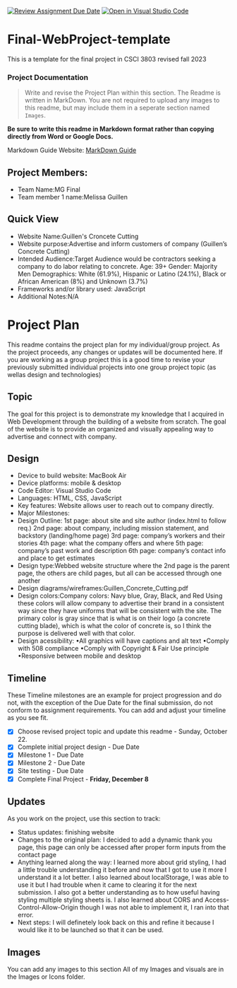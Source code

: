 [![Review Assignment Due Date](https://classroom.github.com/assets/deadline-readme-button-24ddc0f5d75046c5622901739e7c5dd533143b0c8e959d652212380cedb1ea36.svg)](https://classroom.github.com/a/HBcjpz6w)
[![Open in Visual Studio Code](https://classroom.github.com/assets/open-in-vscode-718a45dd9cf7e7f842a935f5ebbe5719a5e09af4491e668f4dbf3b35d5cca122.svg)](https://classroom.github.com/online_ide?assignment_repo_id=12434220&assignment_repo_type=AssignmentRepo)
# Final-WebProject-template

This is a template for the final project in CSCI 3803 revised fall 2023

### Project Documentation

> Write and revise the Project Plan within this section. The Readme is written in MarkDown. You are not required to upload any images to this readme, but may include them in a seperate section named `Images`.

**Be sure to write this readme in Markdown format rather than copying directly from Word or Google Docs.**

Markdown Guide Website: [MarkDown Guide](https://www.markdownguide.org/basic-syntax/)

## Project Members:

- Team Name:MG Final
- Team member 1 name:Melissa Guillen

## Quick View

- Website Name:Guillen's Croncete Cutting
- Website purpose:Advertise and inform customers of company
(Guillen’s Concrete Cutting)
- Intended Audience:Target Audience would be contractors seeking a company 
to do labor relating to concrete. Age: 39+ Gender: Majority Men 
Demographics: White (61.9%), Hispanic or Latino (24.1%), Black or African 
American (8%) and Unknown (3.7%)
 - Frameworks and/or library used: JavaScript
 - Additional Notes:N/A

# Project Plan

This readme contains the project plan for my individual/group project. As the project proceeds, any changes or updates will be documented here. If you are working as a group project this is a good time to revise your previously submitted individual projects into one group project topic (as wellas design and technologies)

## Topic

The goal for this project is to demonstrate my knowledge that I acquired 
in Web Development through the building of a website from scratch. The 
goal of the website is to provide an organized and visually appealing way 
to advertise and connect with company. 

## Design


- Device to build website: MacBook Air
- Device platforms: mobile & desktop
- Code Editor: Visual Studio Code
- Languages: HTML, CSS, JavaScript
- Key features: Website allows user to reach out to company directly.
- Major Milestones:
- Design Outline:
	1st page: about site and site author (index.html to follow req.)
	2nd page: about company, including mission statement, and backstory 
	(landing/home page)
	3rd page: company’s workers and their stories
	4th page: what the company offers and where 
	5th page: company’s past work and description
	6th page: company’s contact info and place to get estimates
- Design type:Webbed website structure where the 2nd page is the parent 
page, the others are child pages, but all can be accessed through one 
another 
- Design 
diagrams/wireframes:Guillen_Concrete_Cutting.pdf
- Design colors:Company colors: Navy blue, Gray, Black, and Red
Using these colors will allow company to advertise their brand in a 
consistent way since they have uniforms that will be consistent with the 
site. The primary color is gray since that is what is on their logo (a 
concrete cutting blade), which is what the color of concrete is, so I 
think the purpose is delivered well with that color.
- Design acessibility: 
•All graphics will have captions and alt text
•Comply with 508 compliance
•Comply with Copyright & Fair Use principle
•Responsive between mobile and desktop


## Timeline

These Timeline milestones are an example for project progression and do not, with the exception of the Due Date for the final submission, do not conform to assignment requirements. You can add and adjust your timeline as you see fit.

- [X] Choose revised project topic and update this readme - Sunday, October 22.
- [X] Complete initial project design - Due Date
- [X] Milestone 1 - Due Date
- [X] Milestone 2 - Due Date
- [X] Site testing - Due Date
- [X] Complete Final Project - **Friday, December 8**

## Updates

As you work on the project, use this section to track:

- Status updates: finishing website
- Changes to the original plan: I decided to add a dynamic thank you page, 
this page can only be accessed after proper form inputs from the contact 
page
 - Anything learned along the way: I learned more about grid styling, I 
had a little trouble understanding it before and now that I got to use it 
more I understand it a lot better. I also learned about localStorage, I 
was able to use it but I had trouble when it came to clearing it for the 
next submission. I also got a better understanding as to how useful having 
styling multiple styling sheets is. I also learned about CORS and 
Access-Control-Allow-Origin though I was not able to implement it, I ran 
into that error. 
 - Next steps: I will definetely look back on this and refine it because I 
would like it to be launched so that it can be used.

## Images

You can add any images to this section
All of my Images and visuals are in the Images or Icons folder.
